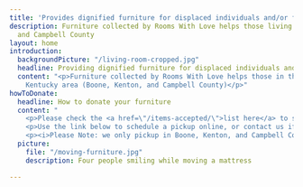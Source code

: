 ```yaml
---
title: 'Provides dignified furniture for displaced individuals and/or families '
description: Furniture collected by Rooms With Love helps those living in Boone, Kenton
  and Campbell County
layout: home
introduction:
  backgroundPicture: "/living-room-cropped.jpg"
  headline: Providing dignified furniture for displaced individuals and/or families
  content: "<p>Furniture collected by Rooms With Love helps those in the Northern
    Kentucky area (Boone, Kenton, and Campbell County)</p>"
howToDonate:
  headline: How to donate your furniture
  content: "
    <p>Please check the <a href=\"/items-accepted/\">list here</a> to see if your item can be donated or not.</p>
    <p>Use the link below to schedule a pickup online, or contact us if you have questions.<p>
    <p><i>Please Note: we only pickup in Boone, Kenton, and Campbell Counties.</i></p>"
  picture:
    file: "/moving-furniture.jpg"
    description: Four people smiling while moving a mattress

---
```

